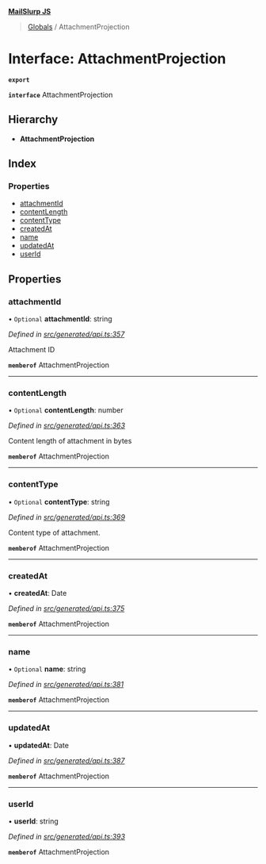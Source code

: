 **[MailSlurp JS](../README.md)**

> [Globals](../README.md) / AttachmentProjection

# Interface: AttachmentProjection

**`export`** 

**`interface`** AttachmentProjection

## Hierarchy

* **AttachmentProjection**

## Index

### Properties

* [attachmentId](attachmentprojection.md#attachmentid)
* [contentLength](attachmentprojection.md#contentlength)
* [contentType](attachmentprojection.md#contenttype)
* [createdAt](attachmentprojection.md#createdat)
* [name](attachmentprojection.md#name)
* [updatedAt](attachmentprojection.md#updatedat)
* [userId](attachmentprojection.md#userid)

## Properties

### attachmentId

• `Optional` **attachmentId**: string

*Defined in [src/generated/api.ts:357](https://github.com/mailslurp/mailslurp-client/blob/3871a9e/src/generated/api.ts#L357)*

Attachment ID

**`memberof`** AttachmentProjection

___

### contentLength

• `Optional` **contentLength**: number

*Defined in [src/generated/api.ts:363](https://github.com/mailslurp/mailslurp-client/blob/3871a9e/src/generated/api.ts#L363)*

Content length of attachment in bytes

**`memberof`** AttachmentProjection

___

### contentType

• `Optional` **contentType**: string

*Defined in [src/generated/api.ts:369](https://github.com/mailslurp/mailslurp-client/blob/3871a9e/src/generated/api.ts#L369)*

Content type of attachment.

**`memberof`** AttachmentProjection

___

### createdAt

•  **createdAt**: Date

*Defined in [src/generated/api.ts:375](https://github.com/mailslurp/mailslurp-client/blob/3871a9e/src/generated/api.ts#L375)*

**`memberof`** AttachmentProjection

___

### name

• `Optional` **name**: string

*Defined in [src/generated/api.ts:381](https://github.com/mailslurp/mailslurp-client/blob/3871a9e/src/generated/api.ts#L381)*

**`memberof`** AttachmentProjection

___

### updatedAt

•  **updatedAt**: Date

*Defined in [src/generated/api.ts:387](https://github.com/mailslurp/mailslurp-client/blob/3871a9e/src/generated/api.ts#L387)*

**`memberof`** AttachmentProjection

___

### userId

•  **userId**: string

*Defined in [src/generated/api.ts:393](https://github.com/mailslurp/mailslurp-client/blob/3871a9e/src/generated/api.ts#L393)*

**`memberof`** AttachmentProjection
